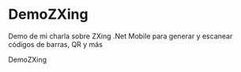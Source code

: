 # DemoZXing
Demo de mi charla sobre ZXing .Net Mobile para generar y escanear códigos de barras, QR y más

DemoZXing
